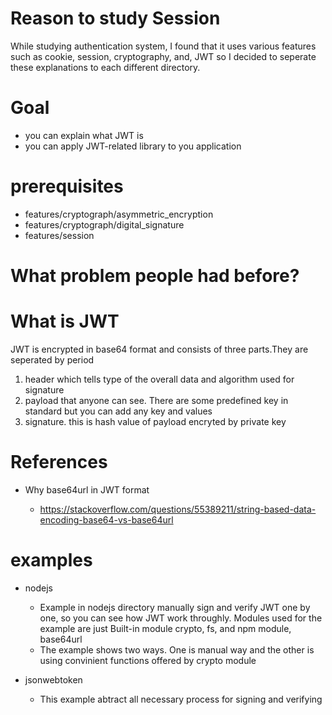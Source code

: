 # Reason to study Session

While studying authentication system, I found that it uses various features such as cookie, 
session, cryptography, and, JWT so I decided to seperate these explanations to each different directory.

# Goal

* you can explain what JWT is
* you can apply JWT-related library to you application

# prerequisites

* features/cryptograph/asymmetric_encryption
* features/cryptograph/digital_signature
* features/session

# What problem people had before?


# What is JWT

JWT is encrypted in base64 format and consists of three parts.They are seperated by period

1. header which tells type of the overall data and algorithm used for signature
2. payload that anyone can see. There are some predefined key 
in standard but you can add any key and values
3. signature. this is hash value of payload encryted by private key

# References

* Why base64url in JWT format

    * https://stackoverflow.com/questions/55389211/string-based-data-encoding-base64-vs-base64url

# examples

* nodejs

    * Example in nodejs directory manually sign and verify JWT one by one, so you can see how JWT
    work throughly. Modules used for the example are just Built-in module crypto, fs, 
    and npm module, base64url
    * The example shows two ways. One is manual way and the other is using convinient functions 
    offered by crypto module

* jsonwebtoken

    * This example abtract all necessary process for signing and verifying
    

